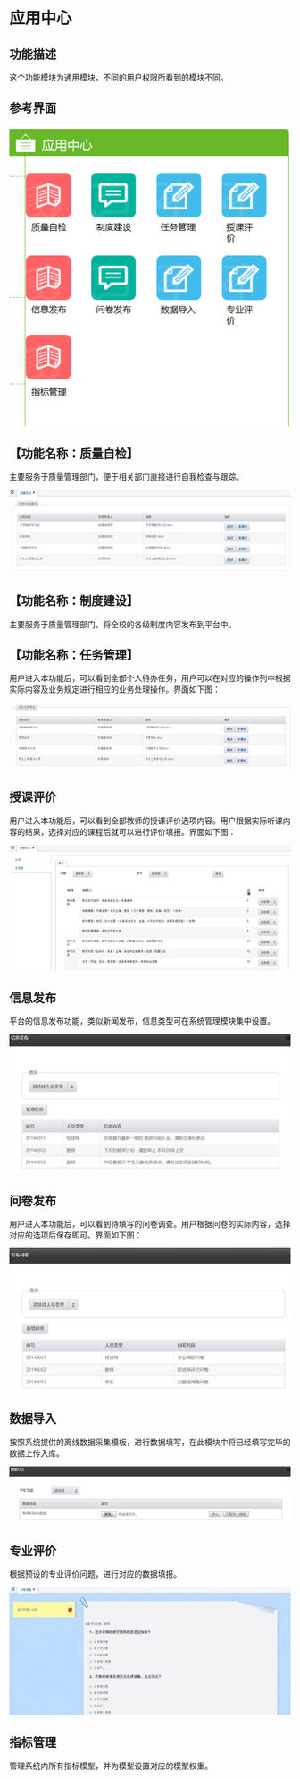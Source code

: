 # 应用中心


## 功能描述 

这个功能模块为通用模块，不同的用户权限所看到的模块不同。

## 参考界面 

![](/assets/image058.png)

##   【功能名称：质量自检】  

主要服务于质量管理部门，便于相关部门直接进行自我检查与跟踪。

![](/assets/image059.jpg)

##    【功能名称：制度建设】  

主要服务于质量管理部门，将全校的各级制度内容发布到平台中。

##    【功能名称：任务管理】  

用户进入本功能后，可以看到全部个人待办任务，用户可以在对应的操作列中根据实际内容及业务规定进行相应的业务处理操作。界面如下图：

![](/assets/image060.jpg)

##    授课评价   

用户进入本功能后，可以看到全部教师的授课评价选项内容。用户根据实际听课内容的结果，选择对应的课程后就可以进行评价填报。界面如下图：

![](/assets/image061.jpg)

##   信息发布   

平台的信息发布功能，类似新闻发布，信息类型可在系统管理模块集中设置。

![](/assets/image062.jpg)

##   问卷发布   

用户进入本功能后，可以看到待填写的问卷调查。用户根据问卷的实际内容，选择对应的选项后保存即可。界面如下图：

![](/assets/image063.jpg)

##   数据导入   

按照系统提供的离线数据采集模板，进行数据填写，在此模块中将已经填写完毕的数据上传入库。

![](/assets/image064.jpg)

##     专业评价   

根据预设的专业评价问题，进行对应的数据填报。

![](/assets/image065.jpg)

##     指标管理   

管理系统内所有指标模型，并为模型设置对应的模型权重。